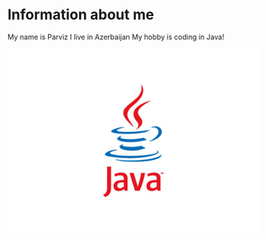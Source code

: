 # Information about me

My name is Parviz
I live in Azerbaijan
My hobby is coding in Java!

![My photo](java-instalar-windows.jpg)
